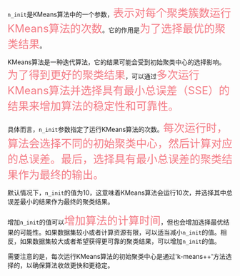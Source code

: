 
`n_init`是KMeans算法中的一个参数，<font  color="#f47983"  size="5">表示对每个聚类簇数运行KMeans算法的次数</font>。它的作用是<font  color="#f47983"  size="5">为了选择最优的聚类结果</font>。

KMeans算法是一种迭代算法，它的结果可能会受到初始聚类中心的选择影响。<font  color="#f47983"  size="5">为了得到更好的聚类结果</font>，可以通过<font  color="#f47983"  size="5">多次运行KMeans算法并选择具有最小总误差（SSE）的结果来增加算法的稳定性和可靠性。</font>

具体而言，`n_init`参数指定了运行KMeans算法的次数。<font  color="#f47983"  size="5">每次运行时，算法会选择不同的初始聚类中心，然后计算对应的总误差。最后，选择具有最小总误差的聚类结果作为最终的输出。</font>

默认情况下，`n_init`的值为10，这意味着KMeans算法会运行10次，并选择其中总误差最小的结果作为最终的聚类结果。

增加`n_init`的值可以<font  color="#f47983"  size="5">增加算法的计算时间</font>，但也会增加选择最优结果的可能性。如果数据集较小或者计算资源有限，可以适当减小`n_init`的值。相反，如果数据集较大或者希望获得更可靠的聚类结果，可以增加`n_init`的值。

需要注意的是，每次运行KMeans算法的初始聚类中心是通过'k-means++'方法选择的，以确保算法收敛更快和更稳定。
